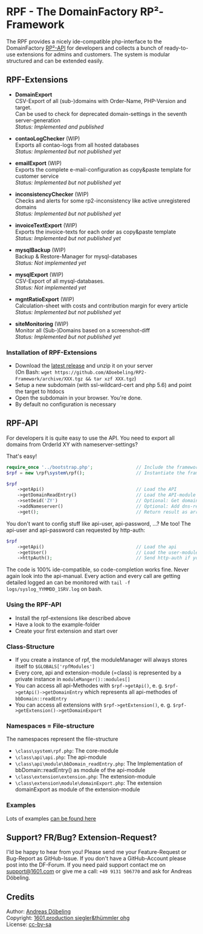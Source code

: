 # RPF - The DomainFactory RP²-Framework

The RPF provides a nicely ide-compatible php-interface to the DomainFactory [RP²-API](https://doku.premium-admin.eu/doku.php/api/methoden/start)  for developers and collects a bunch of ready-to-use extensions for admins and customers. The system is modular structured and can be extended easily.

## RPF-Extensions

* **DomainExport**  
CSV-Export of all (sub-)domains with Order-Name, PHP-Version and target.  
Can be used to check for deprecated domain-settings in the seventh server-generation  
_Status: Implemented and published_

* **contaoLogChecker** (WIP)  
Exports all contao-logs from all hosted databases  
_Status: Implemented but not published yet_

* **emailExport** (WIP)  
Exports the complete e-mail-configuration as copy&paste template for customer service  
_Status: Implemented but not published yet_

* **inconsistencyChecker** (WIP)  
Checks and alerts for some rp2-inconsistency like active unregistered domains  
_Status: Implemented but not published yet_

* **invoiceTextExport** (WIP)  
Exports the invoice-texts for each order as copy&paste template  
_Status: Implemented but not published yet_

* **mysqlBackup** (WIP)  
Backup & Restore-Manager for mysql-databases  
_Status: Not implemented yet_

* **mysqlExport** (WIP)  
CSV-Export of all mysql-databases.  
_Status: Not implemented yet_
 
* **mgntRatioExport** (WIP)  
Calculation-sheet with costs and contribution margin for every article  
_Status: Implemented but not published yet_

* **siteMonitoring** (WIP)   
Monitor all (Sub-)Domains based on a screenshot-diff  
_Status: Implemented but not published yet_


### Installation of RPF-Extensions

* Download the [latest release](https://github.com/ADoebeling/RP2-Framework/releases)  and unzip it on your server  
(On Bash: `wget https://github.com/ADoebeling/RP2-Framework/archive/XXX.tgz && tar xzf XXX.tgz`)  
* Setup a new subdomain (with ssl-wildcard-cert and php 5.6) and point the target to htdocs
* Open the subdomain in your browser. You're done.
* By default no configuration is necessary 

## RPF-API

For developers it is quite easy to use the API. You need to export all domains from OrderId XY with nameserver-settings?

That's easy!

```php
require_once '../bootstrap.php';                // Include the framework
$rpf = new \rpf\system\rpf();                   // Instantiate the framework

$rpf
    ->getApi()                                  // Load the API
    ->getDomainReadEntry()                      // Load the API-module domainReadEntry (bbDomain::readEntry)
    ->setOeid('ZY')                             // Optional: Get domains by hidden rp2-order-id
    ->addNameserver()                           // Optional: Add dns-records
    ->get();                                    // Return result as array, primary-key set to domain
```

You don't want to config stuff like api-user, api-password, ...?
Me too! The api-user and api-password can requested by http-auth:

```php
$rpf
    ->getApi()                                  // Load the api
    ->getUser()                                 // Load the user-module
    ->httpAuth();                               // Send http-auth if you need to authenticate first
```

The code is 100% ide-compatible, so code-completion works fine. Never again look into the api-manual.
Every action and every call are getting detailed logged an can be monitored with `tail -f logs/syslog_YYMMDD_1SRV.log` on bash.


### Using the RPF-API

* Install the rpf-extensions like described above
* Have a look to the example-folder
* Create your first extension and start over


### Class-Structure

* If you create a instance of rpf, the moduleManager will always stores itself to `$GLOBALS['rpfModules']`
* Every core, api and extension-module (=class) is represented by a private instance in `moduleManger()::modules[]`
* You can access all api-Methodes with `$rpf->getApi()`, e. g. `$rpf->getApi()->getDomainEntry` which represents all api-methodes of `bbDomain::readEntry`
* You can access all extensions with `$rpf->getExtension()`, e. g. `$rpf->getExtension()->getDomainExport`


### Namespaces = File-structure

The namespaces represent the file-structure

* `\class\system\rpf.php`: The core-module
* `\class\api\api.php`: The api-module
* `\class\api\module\bbDomain_readEntry.php`: The Implementation of bbDomain::readEntry() as module of the api-module
* `\class\extension\extension.php`: The extension-module
* `\class\extension\module\domainExport.php`: The extension domainExport as module of the extension-module


### Examples

Lots of examples [can be found here](https://github.com/ADoebeling/RP2-Framework/tree/master/htdocs/examples)

## Support? FR/Bug? Extension-Request?

I'ld be happy to hear from you! Please send me your Feature-Request or Bug-Report as GitHub-Issue. If you don't have a GitHub-Account please post into the DF-Forum.
If you need paid support contact me on support@1601.com or give me a call: `+49 9131 506770` and ask for Andreas Döbeling.

## Credits

Author: [Andreas Döbeling](http://xing.doebeling.de)  
Copyright: [1601.production siegler&thümmler ohg](http://www.1601.com/hosting/)  
License: [cc-by-sa](https://creativecommons.org/licenses/by-sa/3.0)